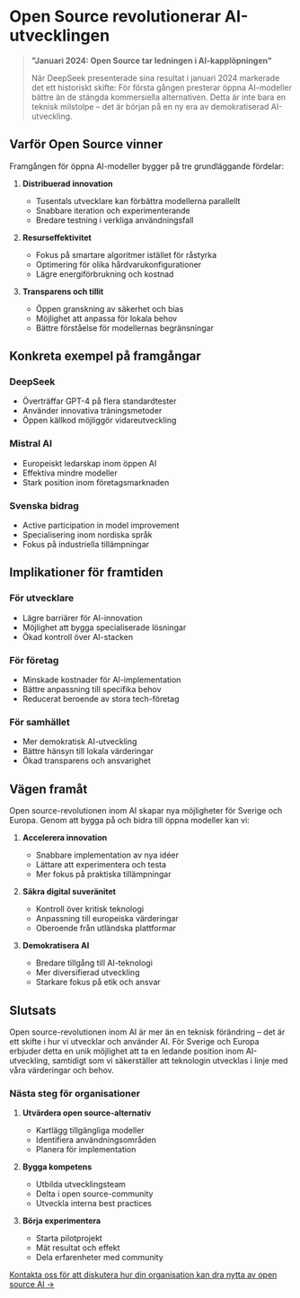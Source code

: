 # Open Source revolutionerar AI-utvecklingen

> **"Januari 2024: Open Source tar ledningen i AI-kapplöpningen"**
>
> När DeepSeek presenterade sina resultat i januari 2024 markerade det ett historiskt skifte: För första gången presterar öppna AI-modeller bättre än de stängda kommersiella alternativen. Detta är inte bara en teknisk milstolpe – det är början på en ny era av demokratiserad AI-utveckling.

## Varför Open Source vinner

Framgången för öppna AI-modeller bygger på tre grundläggande fördelar:

1. **Distribuerad innovation**
   - Tusentals utvecklare kan förbättra modellerna parallellt
   - Snabbare iteration och experimenterande
   - Bredare testning i verkliga användningsfall

2. **Resurseffektivitet**
   - Fokus på smartare algoritmer istället för råstyrka
   - Optimering för olika hårdvarukonfigurationer
   - Lägre energiförbrukning och kostnad

3. **Transparens och tillit**
   - Öppen granskning av säkerhet och bias
   - Möjlighet att anpassa för lokala behov
   - Bättre förståelse för modellernas begränsningar

## Konkreta exempel på framgångar

### DeepSeek
- Överträffar GPT-4 på flera standardtester
- Använder innovativa träningsmetoder
- Öppen källkod möjliggör vidareutveckling

### Mistral AI
- Europeiskt ledarskap inom öppen AI
- Effektiva mindre modeller
- Stark position inom företagsmarknaden

### Svenska bidrag
- Active participation in model improvement
- Specialisering inom nordiska språk
- Fokus på industriella tillämpningar

## Implikationer för framtiden

### För utvecklare
- Lägre barriärer för AI-innovation
- Möjlighet att bygga specialiserade lösningar
- Ökad kontroll över AI-stacken

### För företag
- Minskade kostnader för AI-implementation
- Bättre anpassning till specifika behov
- Reducerat beroende av stora tech-företag

### För samhället
- Mer demokratisk AI-utveckling
- Bättre hänsyn till lokala värderingar
- Ökad transparens och ansvarighet

## Vägen framåt

Open source-revolutionen inom AI skapar nya möjligheter för Sverige och Europa. Genom att bygga på och bidra till öppna modeller kan vi:

1. **Accelerera innovation**
   - Snabbare implementation av nya idéer
   - Lättare att experimentera och testa
   - Mer fokus på praktiska tillämpningar

2. **Säkra digital suveränitet**
   - Kontroll över kritisk teknologi
   - Anpassning till europeiska värderingar
   - Oberoende från utländska plattformar

3. **Demokratisera AI**
   - Bredare tillgång till AI-teknologi
   - Mer diversifierad utveckling
   - Starkare fokus på etik och ansvar

## Slutsats

Open source-revolutionen inom AI är mer än en teknisk förändring – det är ett skifte i hur vi utvecklar och använder AI. För Sverige och Europa erbjuder detta en unik möjlighet att ta en ledande position inom AI-utveckling, samtidigt som vi säkerställer att teknologin utvecklas i linje med våra värderingar och behov.

### Nästa steg för organisationer

1. **Utvärdera open source-alternativ**
   - Kartlägg tillgängliga modeller
   - Identifiera användningsområden
   - Planera för implementation

2. **Bygga kompetens**
   - Utbilda utvecklingsteam
   - Delta i open source-community
   - Utveckla interna best practices

3. **Börja experimentera**
   - Starta pilotprojekt
   - Mät resultat och effekt
   - Dela erfarenheter med community

[Kontakta oss för att diskutera hur din organisation kan dra nytta av open source AI →](mailto:contact@berget.ai)
